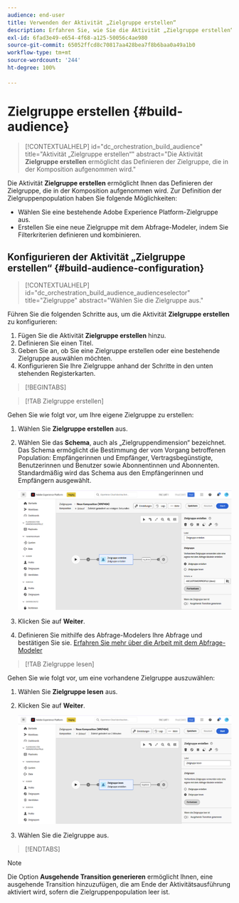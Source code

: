 ```yaml
---
audience: end-user
title: Verwenden der Aktivität „Zielgruppe erstellen“
description: Erfahren Sie, wie Sie die Aktivität „Zielgruppe erstellen“ verwenden.
exl-id: 6fad3e49-e654-4f68-a125-50056c4ae980
source-git-commit: 65052ffcd8c70817aa428bea7f8b6baa0a49a1b0
workflow-type: tm+mt
source-wordcount: '244'
ht-degree: 100%

---
```


# Zielgruppe erstellen {#build-audience}

>[!CONTEXTUALHELP]
>id="dc_orchestration_build_audience"
>title="Aktivität „Zielgruppe erstellen“"
>abstract="Die Aktivität **Zielgruppe erstellen** ermöglicht das Definieren der Zielgruppe, die in der Komposition aufgenommen wird."

Die Aktivität **Zielgruppe erstellen** ermöglicht Ihnen das Definieren der Zielgruppe, die in der Komposition aufgenommen wird. Zur Definition der Zielgruppenpopulation haben Sie folgende Möglichkeiten:

* Wählen Sie eine bestehende Adobe Experience Platform-Zielgruppe aus.
* Erstellen Sie eine neue Zielgruppe mit dem Abfrage-Modeler, indem Sie Filterkriterien definieren und kombinieren.

## Konfigurieren der Aktivität „Zielgruppe erstellen“ {#build-audience-configuration}

>[!CONTEXTUALHELP]
>id="dc_orchestration_build_audience_audienceselector"
>title="Zielgruppe"
>abstract="Wählen Sie die Zielgruppe aus."

Führen Sie die folgenden Schritte aus, um die Aktivität **Zielgruppe erstellen** zu konfigurieren:

1. Fügen Sie die Aktivität **Zielgruppe erstellen** hinzu.
1. Definieren Sie einen Titel.
1. Geben Sie an, ob Sie eine Zielgruppe erstellen oder eine bestehende Zielgruppe auswählen möchten.
1. Konfigurieren Sie Ihre Zielgruppe anhand der Schritte in den unten stehenden Registerkarten.

>[!BEGINTABS]

>[!TAB Zielgruppe erstellen]

Gehen Sie wie folgt vor, um Ihre eigene Zielgruppe zu erstellen:

1. Wählen Sie **Zielgruppe erstellen** aus.
1. Wählen Sie das **Schema**, auch als „Zielgruppendimension“ bezeichnet. Das Schema ermöglicht die Bestimmung der vom Vorgang betroffenen Population: Empfängerinnen und Empfänger, Vertragsbegünstigte, Benutzerinnen und Benutzer sowie Abonnentinnen und Abonnenten. Standardmäßig wird das Schema aus den Empfängerinnen und Empfängern ausgewählt. 

   ![](../assets/build-audience-create.png)

1. Klicken Sie auf **Weiter**.
1. Definieren Sie mithilfe des Abfrage-Modelers Ihre Abfrage und bestätigen Sie sie. [Erfahren Sie mehr über die Arbeit mit dem Abfrage-Modeler](../../query/query-modeler-overview.md)

>[!TAB Zielgruppe lesen]

Gehen Sie wie folgt vor, um eine vorhandene Zielgruppe auszuwählen:

1. Wählen Sie **Zielgruppe lesen** aus.
1. Klicken Sie auf **Weiter**.

   ![](../assets/build-audience-read.png)

1. Wählen Sie die Zielgruppe aus.

>[!ENDTABS]

>[!NOTE]
>
>Die Option **Ausgehende Transition generieren** ermöglicht Ihnen, eine ausgehende Transition hinzuzufügen, die am Ende der Aktivitätsausführung aktiviert wird, sofern die Zielgruppenpopulation leer ist.

<!--
## Examples{#build-audience-examples}

Here is an example of a workflow with two **Build audience** activities. The first one targets the poker players audience, followed by an email delivery. The second one targets the VIP clients audience, followed by an SMS delivery.

![](../assets/workflow-audience-example.png)
-->
